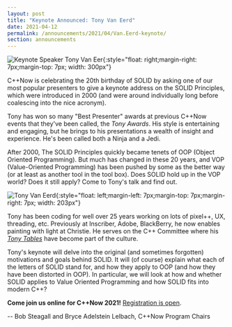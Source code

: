 ```yaml
---
layout: post
title: "Keynote Announced: Tony Van Eerd"
date: 2021-04-12
permalink: /announcements/2021/04/Van.Eerd-keynote/
section: announcements
---
```


![Keynote Speaker Tony Van Eer](/assets/img/posts/2021/vaneerd.jpeg "Keynote Speaker Tony Van Eerd"){:style="float: right;margin-right: 7px;margin-top: 7px; width: 300px"}

C++Now is celebrating the 20th birthday of SOLID by asking one of our most popular presenters to give a keynote address on the SOLID Principles, which were introduced in 2000 (and were around individually long before coalescing into the nice acronym).

Tony has won so many "Best Presenter" awards at previous C++Now events that they've been called, the _Tony Awards_. His style is entertaining and engaging, but he brings to his presentations a wealth of insight and experience. He's been called both a Ninja and a Jedi.

After 2000, The SOLID Principles quickly became tenets of OOP (Object Oriented Programming). But much has changed in these 20 years, and VOP (Value-Oriented Programming) has been pushed by some as the better way (or at least as another tool in the tool box). Does SOLID hold up in the VOP world? Does it still apply? Come to Tony's talk and find out.

<!--break-->
![Tony Van Eerd](/assets/img/posts/2021/vaneerd.1.jpeg "Tony Van Eerd"){:style="float: left;margin-left: 7px;margin-top: 7px;margin-right: 7px; width: 203px"}

Tony has been coding for well over 25 years working on lots of pixel++, UX, threading, etc. Previously at Inscriber, Adobe, BlackBerry, he now enables painting with light at Christie. He serves on the C++ Committee where his [_Tony Tables_](https://stackoverflow.com/questions/61935708/what-are-tony-tables-in-the-c-culture) have become part of the culture.

Tony's keynote will delve into the original (and sometimes forgotten) motivations and goals behind SOLID. It will (of course) explain what each of the letters of SOLID stand for, and how they apply to OOP (and how they have been distorted in OOP). In particular, we will look at how and whether SOLID applies to Value Oriented Programming and how SOLID fits into modern C++?

**Come join us online for C++Now 2021!** [Registration is open](/registration/).

-- Bob Steagall and Bryce Adelstein Lelbach, C++Now Program Chairs
